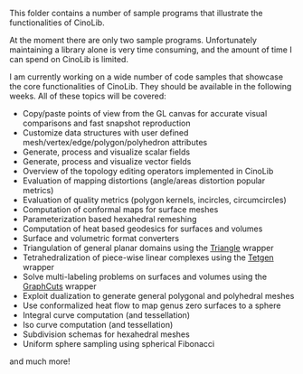 This folder contains a number of sample programs that illustrate the functionalities of CinoLib. 

At the moment there are only two sample programs. Unfortunately maintaining a library alone is very time consuming, and the amount of time I can spend on CinoLib is limited.

I am currently working on a wide number of code samples that showcase the core functionalities of CinoLib. They should be available in the following weeks. All of these topics will be covered:

* Copy/paste points of view from the GL canvas for accurate visual comparisons and fast snapshot reproduction
* Customize data structures with user defined mesh/vertex/edge/polygon/polyhedron attributes
* Generate, process and visualize scalar fields
* Generate, process and visualize vector fields
* Overview of the topology editing operators implemented in CinoLib
* Evaluation of mapping distortions (angle/areas distortion popular metrics)
* Evaluation of quality metrics (polygon kernels, incircles, circumcircles)
* Computation of conformal maps for surface meshes
* Parameterization based hexahedral remeshing
* Computation of heat based geodesics for surfaces and volumes
* Surface and volumetric format converters
* Triangulation of general planar domains using the [Triangle](https://www.cs.cmu.edu/~quake/triangle.html) wrapper
* Tetrahedralization of piece-wise linear complexes using the [Tetgen](http://wias-berlin.de/software/index.jsp?id=TetGen&lang=1) wrapper
* Solve multi-labeling problems on surfaces and volumes using the [GraphCuts](http://vision.csd.uwo.ca/code/) wrapper
* Exploit dualization to generate general polygonal and polyhedral meshes
* Use conformalized heat flow to map genus zero surfaces to a sphere
* Integral curve computation (and tessellation)
* Iso curve computation (and tessellation)
* Subdivision schemas for hexahedral meshes
* Uniform sphere sampling using spherical Fibonacci

and much more!
